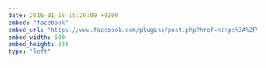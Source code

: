```yaml
---
date: 2016-01-15 15:20:09 +0200
embed: "facebook"
embed_url: "https://www.facebook.com/plugins/post.php?href=https%3A%2F%2Fwww.facebook.com%2Fphoto.php%3Ffbid%3D10153804948309014%26set%3Da.10152578004154014.1073741827.813764013%26type%3D3&width=500"
embed_width: 500
embed_height: 338
type: "left"
---
```

